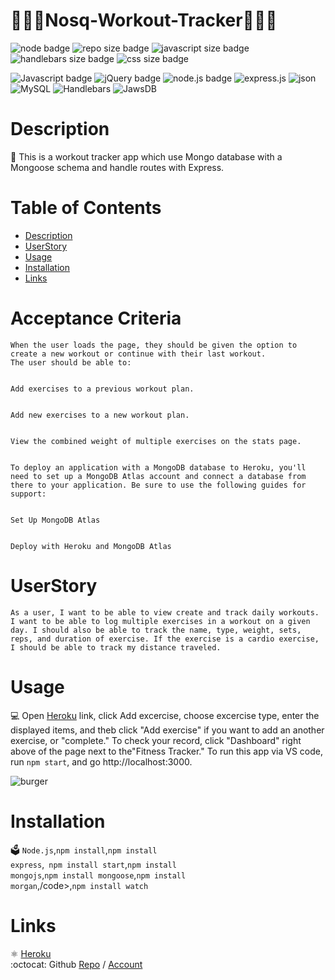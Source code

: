 # 🏋🏻‍♀️Nosq-Workout-Tracker🤸🏿‍♀️


  ![node badge](https://img.shields.io/badge/node-v12.19.0-green.svg)
  ![repo size badge](https://img.shields.io/badge/repo.size-1.94MB-blue.svg)
  ![javascript size badge](https://img.shields.io/badge/javascript.size-63.8-yellow.svg)
  ![handlebars size badge](https://img.shields.io/badge/handlebars.size-25.0-orange.svg)
  ![css size badge](https://img.shields.io/badge/css.size-11.2-purple.svg)

  ![Javascript badge](https://img.shields.io/badge/JavaScript-yellow.svg)
  ![jQuery badge](https://img.shields.io/badge/jQuery-blue.svg)
  ![node.js badge](https://img.shields.io/badge/node.js-green.svg)
  ![express.js](https://img.shields.io/badge/express.js-red.svg)
  ![json](https://img.shields.io/badge/json-orange.svg)
  ![MySQL](https://img.shields.io/badge/MySQL-blue.svg)
  ![Handlebars](https://img.shields.io/badge/Handlebars-orange.svg)
  ![JawsDB](https://img.shields.io/badge/JawsDB-lightblue.svg)

 
  
  
  # Description
  📝 This is a workout tracker app which use Mongo database with a Mongoose schema and handle routes with Express.
 

  # Table of Contents
  - [Description](#description)
  - [UserStory](#UserStory)
  - [Usage](#usage)
  - [Installation](#installation)
  - [Links](#links)

# Acceptance Criteria
```
When the user loads the page, they should be given the option to create a new workout or continue with their last workout.
The user should be able to:


Add exercises to a previous workout plan.


Add new exercises to a new workout plan.


View the combined weight of multiple exercises on the stats page.


To deploy an application with a MongoDB database to Heroku, you'll need to set up a MongoDB Atlas account and connect a database from there to your application. Be sure to use the following guides for support:


Set Up MongoDB Atlas


Deploy with Heroku and MongoDB Atlas
```
# UserStory
```
As a user, I want to be able to view create and track daily workouts. I want to be able to log multiple exercises in a workout on a given day. I should also be able to track the name, type, weight, sets, reps, and duration of exercise. If the exercise is a cardio exercise, I should be able to track my distance traveled.
```
# Usage
💻 Open [Heroku](https://workout-nosql.herokuapp.com/?id=5fcb9e4cab70ca0017ceafcc) link, click Add excercise, choose excercise type, enter the displayed items, and theb click "Add exercise" if you want to add an another exercise, or "complete." To check your record, click "Dashboard" right above of the page next to the"Fitness Tracker."
To run this app via VS code, run <code>npm start</code>, and go http://localhost:3000.

![burger](public/assets/images/burger.jpg) 

# Installation
🗳 <code>Node.js</code>,<code>npm install</code>,<code>npm install express</code>,<code> npm install start</code>,<code>npm install mongojs</code>,<code>npm install mongoose</code>,<code>npm install morgan</code>,/code>,<code>npm install watch</code>
  
# Links
:atom_symbol: [Heroku](https://workout-nosql.herokuapp.com/?id=5fcbe250dc526d001779c217)<br />
:octocat: Github [Repo](https://github.com/jmorris107/Nosq-Workout-Tracker.github.io) / [Account](https://github.com/)<br />
<br />
  